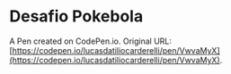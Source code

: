 # Desafio Pokebola

A Pen created on CodePen.io. Original URL: [https://codepen.io/lucasdatiliocarderelli/pen/VwvaMyX](https://codepen.io/lucasdatiliocarderelli/pen/VwvaMyX).


